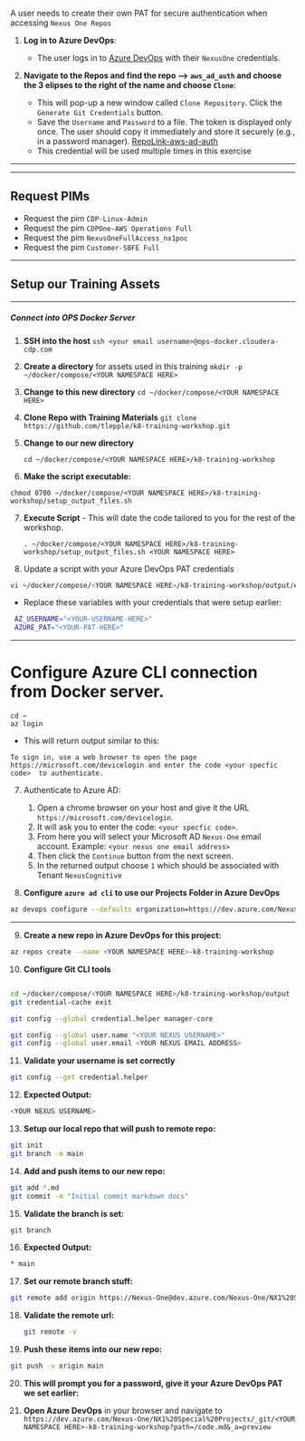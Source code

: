 A user needs to create their own PAT for secure authentication when accessing `Nexus One Repos` 

1. **Log in to Azure DevOps**:
   - The user logs in to [Azure DevOps](https://dev.azure.com/Nexus-One/NX1%20Special%20Projects/) with their `NexusOne` credentials.

2. **Navigate to the Repos and find the repo --> `aws_ad_auth` and choose the 3 elipses to the right of the name and choose `Clone`**:
   - This will pop-up a new window called `Clone Repository`.  Click the `Generate Git Credentials` button.
   - Save the `Username` and `Password` to a file.  The token is displayed only once. The user should copy it immediately and store it securely (e.g., in a password manager).  [RepoLink-aws-ad-auth](https://dev.azure.com/Nexus-One/NX1%20Special%20Projects/_git/aws_ad_auth)
   - This credential will be used multiple times in this exercise
 

---
---

## Request PIMs

- Request the pim `CDP-Linux-Admin`
- Request the pim `CDPOne-AWS Operations Full`
- Request the pim `NexusOneFullAccess_nx1poc`
- Request the pim `Customer-SBFE Full`


---

## Setup our Training Assets

---

##### Connect into OPS Docker Server

1. **SSH into the host** `ssh <your email username>@ops-docker.cloudera-cdp.com`
2. **Create a directory** for assets used in this training `mkdir -p ~/docker/compose/<YOUR NAMESPACE HERE>`
3. **Change to this new directory** `cd ~/docker/compose/<YOUR NAMESPACE HERE>`
4. **Clone Repo with Training Materials** 
	```git clone https://github.com/tlepple/k8-training-workshop.git```

5. **Change to our new directory**	
	```
	cd ~/docker/compose/<YOUR NAMESPACE HERE>/k8-training-workshop
	```
6.  **Make the script executable:**
```
chmod 0700 ~/docker/compose/<YOUR NAMESPACE HERE>/k8-training-workshop/setup_output_files.sh
```
7. **Execute Script** - This will date the code tailored to you for the rest of the workshop.
	```
	. ~/docker/compose/<YOUR NAMESPACE HERE>/k8-training-workshop/setup_output_files.sh <YOUR NAMESPACE HERE>
	```
8.  Update a script with your Azure DevOps PAT credentials
```bash
vi ~/docker/compose/<YOUR NAMESPACE HERE>/k8-training-workshop/output/entrypoint.sh
```
  - Replace these variables with your credentials that were setup earlier:
   ```bash
    AZ_USERNAME="<YOUR-USERNAME-HERE>"
    AZURE_PAT="<YOUR-PAT-HERE>"
   ```
---

# **Configure Azure CLI connection** from Docker server.

 ```
cd ~
az login 
 ```

 *  This will return output similar to this:

 ```
To sign in, use a web browser to open the page https://microsoft.com/devicelogin and enter the code <your specfic code>  to authenticate.
 ```
7.  Authenticate to Azure AD:   
    1. Open a chrome browser on your host and give it the URL `https://microsoft.com/devicelogin`.   
    2. It will ask you to enter the code: `<your specfic code>`.   
    3. From here you will select your Microsoft AD `Nexus-One` email account.  Example: `<your nexus one email address>`
    4. Then click the `Continue` button from the next screen.
    5. In the returned output choose `1` which should be associated with Tenant `NexusCognitive`

8.  **Configure `azure ad cli` to use our Projects Folder in Azure DevOps**

   ```bash
   az devops configure --defaults organization=https://dev.azure.com/Nexus-One project="NX1 Special Projects"
   ```

---

9.  **Create a new repo in Azure DevOps for this project:**
```bash
az repos create --name <YOUR NAMESPACE HERE>-k8-training-workshop
```
10.  **Configure Git CLI tools**
```bash

cd ~/docker/compose/<YOUR NAMESPACE HERE>/k8-training-workshop/output
git credential-cache exit

git config --global credential.helper manager-core

git config --global user.name "<YOUR NEXUS USERNAME>"
git config --global user.email <YOUR NEXUS EMAIL ADDRESS>
```
11.  **Validate your username is set correctly**
```bash
git config --get credential.helper
```

12.  **Expected Output:**
```bash
<YOUR NEXUS USERNAME>
```
13.  **Setup our local repo that will push to remote repo:**
```bash
git init
git branch -m main
```

14.  **Add and push items to our new repo:**
```bash
git add *.md
git commit -m "Initial commit markdown docs"
```

15.  **Validate the branch is set:**
```bash
git branch
```

16.  **Expected Output:**
```bash
* main
```
17.  **Set our remote branch stuff:**
```bash
git remote add origin https://Nexus-One@dev.azure.com/Nexus-One/NX1%20Special%20Projects/_git/<YOUR NAMESPACE HERE>-k8-training-workshop
```
18. **Validate the remote url:**
    ```bash
    git remote -v
    ```
     
19.  **Push these items into our new repo:**
```bash
git push -u origin main
```
20.  **This will prompt you for a password, give it your Azure DevOps PAT we set earlier:**

21.  **Open Azure DevOps** in your browser and navigate to `https://dev.azure.com/Nexus-One/NX1%20Special%20Projects/_git/<YOUR NAMESPACE HERE>-k8-training-workshop?path=/code.md&_a=preview`
